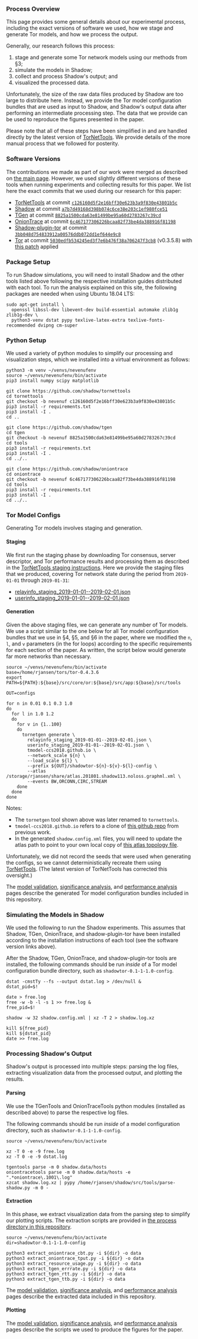 ### Process Overview

This page provides some general details about our experimental process, including the exact versions of software we used, how we stage and generate Tor models, and how we process the output.

Generally, our research follows this process:

  1. stage and generate some Tor network models using our methods from §3;
  1. simulate the models in Shadow;
  1. collect and process Shadow's output; and
  1. visualized the processed data.

Unfortunately, the size of the raw data files produced by Shadow are too large to distribute here. Instead, we provide the Tor model configuration bundles that are used as input to Shadow, and Shadow's output data after performing an intermediate processing step. The data that we provide can be used to reproduce the figures presented in the paper.

Please note that all of these steps have been simplified in and are handled directly by the latest version of [TorNetTools](https://github.com/shadow/tornettools). We provide details of the more manual process that we followed for posterity.

### Software Versions

The contributions we made as part of our work were merged as described on [the main page](/). However, we used slightly different versions of these tools when running experiments and collecting results for this paper. We list here the exact commits that we used during our research for this paper:

  - [TorNetTools](https://github.com/shadow/tornettools) at commit [`c126160d5f2e16bff30e623b3a9f830e43801b5c`](https://github.com/shadow/tornettools/commit/c126160d5f2e16bff30e623b3a9f830e43801b5c)
  - [Shadow](https://github.com/shadow/shadow) at commit [`a7b7d49168d398b074c6ce38e203c1ef980fce51`](https://github.com/shadow/shadow/commit/a7b7d49168d398b074c6ce38e203c1ef980fce51)
  - [TGen](https://github.com/shadow/tgen) at commit [`8825a1500cda63e81499be95a60d2783267c39cd`](https://github.com/shadow/tgen/commit/8825a1500cda63e81499be95a60d2783267c39cd)
  - [OnionTrace](https://github.com/shadow/oniontrace) at commit [`6c467177306226bcaa82f73be4da388916f81198`](https://github.com/shadow/oniontrace/commit/6c467177306226bcaa82f73be4da388916f81198)
  - [Shadow-plugin-tor](https://github.com/shadow/shadow-plugin-tor) at commit [`3bb048d754833912a00576ddb072dd1ef644e9c8`](https://github.com/shadow/shadow-plugin-tor/commit/3bb048d754833912a00576ddb072dd1ef644e9c8)
  - [Tor](https://gitlab.com/torproject/tor) at commit [`5030edfb534245ed3f7e6b476f38a706247f3cb8`](https://gitweb.torproject.org/tor.git/commit/?id=5030edfb534245ed3f7e6b476f38a706247f3cb8) (v0.3.5.8) with [this patch](/process/tor_neverenough.patch) applied

### Package Setup

To run Shadow simulations, you will need to install Shadow and the other tools listed above following the respective installation guides distributed with each tool. To run the analysis explained on this site, the following packages are needed when using Ubuntu 18.04 LTS:

```
sudo apt-get install \
  openssl libssl-dev libevent-dev build-essential automake zlib1g zlib1g-dev \
  python3-venv dstat pypy texlive-latex-extra texlive-fonts-recommended dvipng cm-super
```

### Python Setup

We used a variety of python modules to simplify our processing and visualization steps, which we installed into a virtual environment as follows:

```
python3 -m venv ~/venvs/nevenufenv
source ~/venvs/nevenufenv/bin/activate
pip3 install numpy scipy matplotlib

git clone https://github.com/shadow/tornettools
cd tornettools
git checkout -b nevenuf c126160d5f2e16bff30e623b3a9f830e43801b5c
pip3 install -r requirements.txt
pip3 install -I .
cd ..

git clone https://github.com/shadow/tgen
cd tgen
git checkout -b nevenuf 8825a1500cda63e81499be95a60d2783267c39cd
cd tools
pip3 install -r requirements.txt
pip3 install -I .
cd ../..

git clone https://github.com/shadow/oniontrace
cd oniontrace
git checkout -b nevenuf 6c467177306226bcaa82f73be4da388916f81198
cd tools
pip3 install -r requirements.txt
pip3 install -I .
cd ../..
```

### Tor Model Configs

Generating Tor models involves staging and generation.

#### Staging

We first run the staging phase by downloading Tor consensus, server descriptor, and Tor performance results and processing them as described in the [TorNetTools staging instructions](https://github.com/shadow/tornettools/blob/c126160d5f2e16bff30e623b3a9f830e43801b5c/README.md). Here we provide the staging files that we produced, covering Tor network state during the period from `2019-01-01` through `2019-01-31`:

  - [relayinfo_staging_2019-01-01--2019-02-01.json](/relayinfo_staging_2019-01-01--2019-02-01.json)
  - [userinfo_staging_2019-01-01--2019-02-01.json](/userinfo_staging_2019-01-01--2019-02-01.json)

#### Generation

Given the above staging files, we can generate any number of Tor models. We use a script similar to the one below for all Tor model configuration bundles that we use in §4, §5, and §6 in the paper, where we modified the `n`, `l`, and `v` parameters (in the for loops) according to the specific requirements for each section of the paper. As written, the script below would generate far more networks than necessary.

```
source ~/venvs/nevenufenv/bin/activate
base=/home/rjansen/tors/tor-0.4.3.6
export PATH=${PATH}:${base}/src/core/or:${base}/src/app:${base}/src/tools

OUT=configs

for n in 0.01 0.1 0.3 1.0
do
  for l in 1.0 1.2
  do
    for v in {1..100}
    do
      tornetgen generate \
        relayinfo_staging_2019-01-01--2019-02-01.json \
        userinfo_staging_2019-01-01--2019-02-01.json \
        tmodel-ccs2018.github.io \
        --network_scale ${n} \
        --load_scale ${l} \
        --prefix ${OUT}/shadowtor-${n}-${v}-${l}-config \
        --atlas /storage/rjansen/share/atlas.201801.shadow113.noloss.graphml.xml \
        --events BW,ORCONN,CIRC,STREAM
    done
  done
done
```

Notes:
- The `tornetgen` tool shown above was later renamed to `tornettools`.
- `tmodel-ccs2018.github.io` refers to a clone of [this github repo](https://github.com/tmodel-ccs2018/tmodel-ccs2018.github.io.git) from previous work.
- In the generated `shadow.config.xml` files, you will need to update the atlas path to point to your own local copy of [this atlas topology file](https://tmodel-ccs2018.github.io/data/shadow/network/atlas-lossless.201801.shadow113.graphml.xml.xz).

Unfortunately, we did not record the seeds that were used when generating the configs, so we cannot deterministically recreate them using [TorNetTools](https://github.com/shadow/tornettools). (The latest version of TorNetTools has corrected this oversight.)

The [model validation](/model_validation), [significance analysis](/significance_analysis), and [performance analysis](/performance_analysis) pages describe the generated Tor model configuration bundles included in this repository.

### Simulating the Models in Shadow

We used the following to run the Shadow experiments. This assumes that Shadow, TGen, OnionTrace, and shadow-plugin-tor have been installed according to the installation instructions of each tool (see the software version links above).

After the Shadow, TGen, OnionTrace, and shadow-plugin-tor tools are installed, the following commands should be run *inside* of a Tor model configuration bundle directory, such as `shadowtor-0.1-1-1.0-config`.

```
dstat -cmstTy --fs --output dstat.log > /dev/null &
dstat_pid=$!

date > free.log
free -w -b -l -s 1 >> free.log &
free_pid=$!

shadow -w 32 shadow.config.xml | xz -T 2 > shadow.log.xz

kill ${free_pid}
kill ${dstat_pid}
date >> free.log
```

### Processing Shadow's Output

Shadow's output is processed into multiple steps: parsing the log files, extracting visualization data from the processed output, and plotting the results.

#### Parsing

We use the TGenTools and OnionTraceTools python modules (installed as described above) to parse the respective log files.

The following commands should be run *inside* of a model configuration directory, such as `shadowtor-0.1-1-1.0-config`.

```
source ~/venvs/nevenufenv/bin/activate

xz -T 0 -e -9 free.log
xz -T 0 -e -9 dstat.log

tgentools parse -m 0 shadow.data/hosts
oniontracetools parse -m 0 shadow.data/hosts -e ".*oniontrace\.1001\.log"
xzcat shadow.log.xz | pypy /home/rjansen/shadow/src/tools/parse-shadow.py -m 0 -
```

#### Extraction

In this phase, we extract visualization data from the parsing step to simplify our plotting scripts. The extraction scripts are provided in [the process directory in this repository](https://github.com/neverenough-sec2021/neverenough-sec2021.github.io/tree/main/process).

```
source ~/venvs/nevenufenv/bin/activate
dir=shadowtor-0.1-1-1.0-config

python3 extract_oniontrace_cbt.py -i ${dir} -o data
python3 extract_oniontrace_tput.py -i ${dir} -o data
python3 extract_resource_usage.py -i ${dir} -o data
python3 extract_tgen_errrate.py -i ${dir} -o data
python3 extract_tgen_rtt.py -i ${dir} -o data
python3 extract_tgen_ttb.py -i ${dir} -o data
```

The [model validation](/model_validation), [significance analysis](/significance_analysis), and [performance analysis](/performance_analysis) pages describe the extracted data included in this repository.

#### Plotting

The [model validation](/model_validation), [significance analysis](/significance_analysis), and [performance analysis](/performance_analysis) pages describe the scripts we used to produce the figures for the paper.
